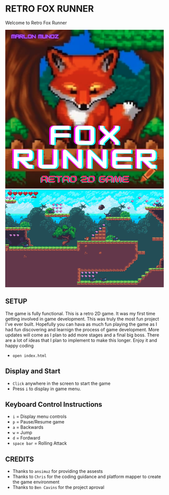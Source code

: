 # RETRO FOX RUNNER 
Welcome to Retro Fox Runner

![cover](./img_prev/fox_runner.png)
![preview](./img_prev/game_preview.png)

## SETUP
The game is fully functional. This is a retro 2D game. It was my first time getting involved in game development. This was truly the most fun project I've ever built. Hopefully you can hava as much fun playing the game as I had fun discovering and learnign the process of game development. More updates will come as I plan to add more stages and a final big boss. There are a lot of ideas that I plan to implement to make this longer. Enjoy it and happy coding
- `open index.html` 
## Display and Start 

- `Click` anywhere in the screen to start the game
- Press `i` to display in game menu.

## Keyboard Control Instructions
- `i` = Display menu controls
- `p` = Pause/Resume game
- `a` = Backwards
- `w` = Jump
- `d` = Fordward
- `space bar` = Rolling Attack

## CREDITS
- Thanks to `ansimuz` for providing the assests
- Thanks to `Chris` for the coding guidance and platform mapper to create the game environment 
- Thanks to `Ben Cavins` for the project aproval
